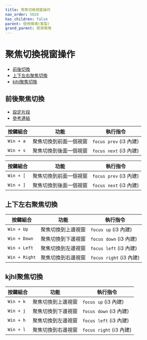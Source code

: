 ```yaml
---
title: 聚焦切換視窗操作
nav_order: 5020
has_children: false
parent: 使用情境(客製)
grand_parent: 使用情境
---
```



# 聚焦切換視窗操作

* [前後切換](#前後切換)
* [上下左右聚焦切換](#上下左右聚焦切換)
* [kjhl聚焦切換](#kjhl聚焦切換)


## 前後聚焦切換

* [設定片段](https://github.com/samwhelp/note-about-i3wm/blob/gh-pages/_demo/config/i3wm-config/main/config/i3/gen/i3wm-gen-rc/Section/Subject/Window/Keybind/Focus.conf)
* [參考連結](https://i3wm.org/docs/userguide.html#_focusing_moving_containers)

| 按鍵組合  | 功能                   | 執行指令               |
| ----------| ---------------------- | ---------------------- |
| `Win + a` | 聚焦切換到前面一個視窗 | `focus prev` (i3 內建) |
| `Win + s` | 聚焦切換到後面一個視窗 | `focus next` (i3 內建) |


| 按鍵組合  | 功能                   | 執行指令               |
| --------- | ---------------------- | ---------------------- |
| `Win + [` | 聚焦切換到前面一個視窗 | `focus prev` (i3 內建) |
| `Win + ]` | 聚焦切換到後面一個視窗 | `focus next` (i3 內建) |


## 上下左右聚焦切換

| 按鍵組合      | 功能               | 執行指令                |
| ------------- | ------------------ | ----------------------- |
| `Win + Up`    | 聚焦切換到上邊視窗 | `focus up` (i3 內建)    |
| `Win + Down`  | 聚焦切換到下邊視窗 | `focus down` (i3 內建)  |
| `Win + Left`  | 聚焦切換到左邊視窗 | `focus left` (i3 內建)  |
| `Win + Right` | 聚焦切換到右邊視窗 | `focus right` (i3 內建) |


## kjhl聚焦切換

| 按鍵組合  | 功能               | 執行指令                |
| ----------| ------------------ | ----------------------- |
| `Win + k` | 聚焦切換到上邊視窗 | `focus up` (i3 內建)    |
| `Win + j` | 聚焦切換到下邊視窗 | `focus down` (i3 內建)  |
| `Win + h` | 聚焦切換到左邊視窗 | `focus left` (i3 內建)  |
| `Win + l` | 聚焦切換到右邊視窗 | `focus right` (i3 內建) |

